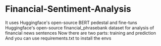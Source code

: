 # Financial-Sentiment-Analysis
It uses Huggingface's open-source BERT pedestal and fine-tuns Huggingface's open-source financial_phrasebank dataset for analysis of financial news sentences
Now there are two parts: training and prediction
And you can use requirements.txt to install the envs
